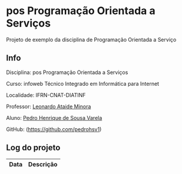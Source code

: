 # pos Programação Orientada a Serviços
Projeto de exemplo da disciplina de Programação Orientada a Serviço

## Info
Disciplina: pos Programação Orientada a Serviços

Curso: infoweb Técnico Integrado em Informática para Internet

Localidade: IFRN-CNAT-DIATINF

Professor: [Leonardo Ataide Minora](https://github.com/leonardo-minora)

Aluno: [Pedro Henrique de Sousa Varela](https://github.com/pedrohsv1)

GitHub: (https://github.com/pedrohsv1)

## Log do projeto
| Data | Descrição |
| --- | --- |

